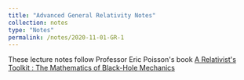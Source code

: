 ```yaml
---
title: "Advanced General Relativity Notes"
collection: notes
type: "Notes"
permalink: /notes/2020-11-01-GR-1
---
```


These lecture notes follow Professor Eric Poisson's book [A Relativist's Toolkit : The Mathematics of Black-Hole Mechanics](https://www.cambridge.org/core/books/relativists-toolkit/DA7ED68B971708A0F782257F948981E7)
